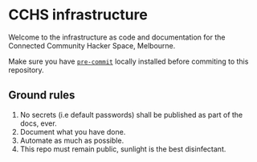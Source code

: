 # CCHS infrastructure

Welcome to the infrastructure as code and documentation for the Connected Community Hacker Space, Melbourne.

Make sure you have [`pre-commit`](https://github.com/pre-commit/) locally installed before commiting to this repository.

## Ground rules

1. No secrets (i.e default passwords) shall be published as part of the docs, ever.
2. Document what you have done.
3. Automate as much as possible.
4. This repo must remain public, sunlight is the best disinfectant.
